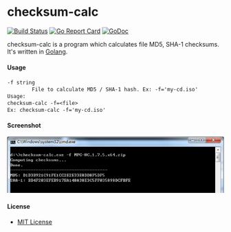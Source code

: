 # checksum-calc

[![Build Status](https://travis-ci.org/northbright/checksum-calc.svg?branch=master)](https://travis-ci.org/northbright/checksum-calc)
[![Go Report Card](https://goreportcard.com/badge/github.com/northbright/checksum-calc)](https://goreportcard.com/report/github.com/northbright/checksum-calc)
[![GoDoc](https://godoc.org/github.com/northbright/checksum-calc?status.svg)](https://godoc.org/github.com/northbright/checksum-calc)

checksum-calc is a program which calculates file MD5, SHA-1 checksums. It's written in [Golang](http://golang.org).

#### Usage

    -f string
            File to calculate MD5 / SHA-1 hash. Ex: -f='my-cd.iso'
    Usage:
    checksum-calc -f=<file>
    Ex: checksum-calc -f='my-cd.iso'

#### Screenshot

![Screenshot on Windows](images/screenshot-1.png)

#### License
* [MIT License](./LICENSE) 
